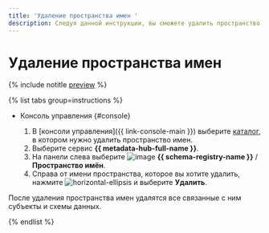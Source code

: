 ```yaml
---
title: 'Удаление пространства имен '
description: Следуя данной инструкции, вы сможете удалить пространство имен.
---
```


# Удаление пространства имен

{% include notitle [preview](../../_includes/note-preview.md) %}

{% list tabs group=instructions %}

- Консоль управления {#console}
  
  1. В [консоли управления]({{ link-console-main }}) выберите [каталог](../../resource-manager/concepts/resources-hierarchy.md#folder), в котором нужно удалить пространство имен.
  1. Выберите сервис **{{ metadata-hub-full-name }}**.
  1. Hа панели слева выберите ![image](../../_assets/console-icons/layout-cells.svg) **{{ schema-registry-name }}** / **Пространство имён**.
  1. Справа от имени пространства, которое вы хотите удалить, нажмите ![horizontal-ellipsis](../../_assets/horizontal-ellipsis.svg) и выберите **Удалить**.

После удаления пространства имен удалятся все связанные с ним субъекты и схемы данных.

{% endlist %}
